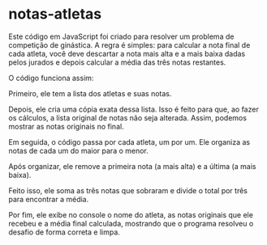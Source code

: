 # notas-atletas

Este código em JavaScript foi criado para resolver um problema de competição de ginástica. A regra é simples: para calcular a nota final de cada atleta, você deve descartar a nota mais alta e a mais baixa dadas pelos jurados e depois calcular a média das três notas restantes.

O código funciona assim:

Primeiro, ele tem a lista dos atletas e suas notas.

Depois, ele cria uma cópia exata dessa lista. Isso é feito para que, ao fazer os cálculos, a lista original de notas não seja alterada. Assim, podemos mostrar as notas originais no final.

Em seguida, o código passa por cada atleta, um por um. Ele organiza as notas de cada um do maior para o menor.

Após organizar, ele remove a primeira nota (a mais alta) e a última (a mais baixa).

Feito isso, ele soma as três notas que sobraram e divide o total por três para encontrar a média.

Por fim, ele exibe no console o nome do atleta, as notas originais que ele recebeu e a média final calculada, mostrando que o programa resolveu o desafio de forma correta e limpa.
